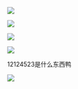 ![](/images/93ea596e797197dbcd7d2548f16ba815.png)

![](/images/93926fc15dd85dd3cf2f3abf0c5cae2b.png)

![](/images/d768449694707f898516fcd99203b980.png)

![](/images/35d9d74d8e489f372e4d02c61eb9bcfe.png)

12124523是什么东西鸭

![](/images/b796fe35cfac96ca67e47805362748fa.png)
